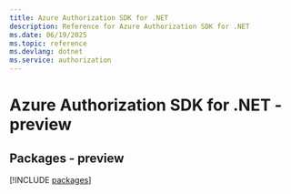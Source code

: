 ```yaml
---
title: Azure Authorization SDK for .NET
description: Reference for Azure Authorization SDK for .NET
ms.date: 06/19/2025
ms.topic: reference
ms.devlang: dotnet
ms.service: authorization
---
```

# Azure Authorization SDK for .NET - preview
## Packages - preview
[!INCLUDE [packages](authorization-index.md)]